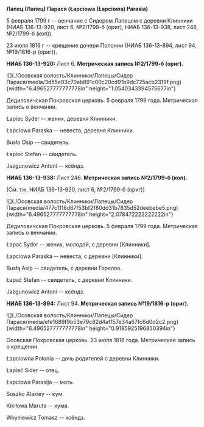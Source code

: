 **Лапец (Лапец) Парася (Łapciowa (Łapciowa) Parasia)**

5 февраля 1799 г -- венчание с Сидером Лапецом с деревни Клинники (НИАБ
136-13-920, лист 6, №2/1799-б (ориг), НИАБ 136-13-938, лист 246,
№2/1799-б (коп)).

23 июля 1816 г -- крещение дочери Полонии (НИАБ 136-13-894, лист 94,
№19/1816-р (ориг)).

**НИАБ 136-13-920:** Лист 6. **Метрическая запись №2/1799-б (ориг).**

![](./Осовская волость/Клинники/Лапецы/Сидер Парася/media/3d55e03c70ab891c00c20cd91b9dc725acb2319f.png){width="6.496527777777778in"
height="1.0540343394575677in"}

Дедиловичская Покровская церковь. 5 февраля 1799 года. Метрическая
запись о венчании.

Łapiec Syder -- жених, деревня Клинники.

Łapciowa Paraska -- невеста, деревня Клинники.

Busło Osip -- свидетель.

Łapiec Stefan -- свидетель.

Jazgunowicz Antoni -- ксёндз.

**НИАБ 136-13-938:** Лист 246. **Метрическая запись №2/1799-б (коп).**

(См. тж. НИАБ 136-13-920, лист 6, №2/1799-б (ориг))

![](./Осовская волость/Клинники/Лапецы/Сидер Парася/media/477c1116d67f53bf2180dd31b7835d52deebebe5.png){width="6.496527777777778in"
height="2.078472222222222in"}

Дедиловичская Покровская церковь. 5 февраля 1799 года. Метрическая
запись о венчании.

Łapać Sydor -- жених, молодой, с деревни \[Клинники\].

Łapciowa Paraska -- невеста, с деревни \[Клинники\].

Busłą Asip -- свидетель, с деревни Горелое.

Łapać Stefan -- свидетель, с деревни Клинники.

Jazgunowicz Antoni -- ксёндз.

**НИАБ 136-13-894:** Лист 94. **Метрическая запись №19/1816-р (ориг).**

![](./Осовская волость/Клинники/Лапецы/Сидер Парася/media/efe1689f9b53e79c82d4af157e34a67fc6d0d2c2.png){width="6.496527777777778in"
height="0.9185925196850394in"}

Осовская Покровская церковь. 23 июля 1816 года. Метрическая запись о
крещении.

Łapciowna Połonia -- дочь родителей с деревни Клинники.

Łapieć Sider -- отец.

Łapciowa Parasija -- мать.

Suszko Alaxiey -- кум.

Kikiłowa Maruta -- кума.

Woyniewicz Tomasz -- ксёндз.
